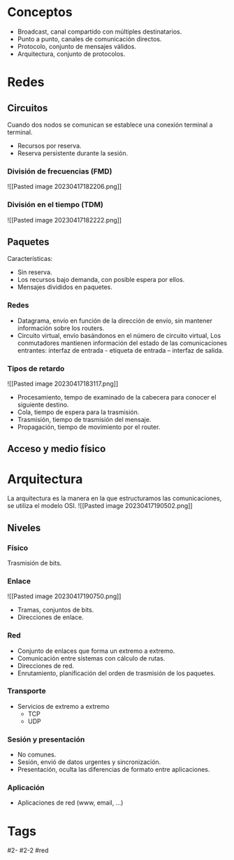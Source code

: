 # Conceptos
- Broadcast, canal compartido con múltiples destinatarios.
- Punto a punto, canales de comunicación directos.
- Protocolo, conjunto de mensajes válidos.
- Arquitectura, conjunto de protocolos.
# Redes
## Circuitos
Cuando dos nodos se comunican se establece una conexión terminal a terminal.
- Recursos por reserva.
- Reserva persistente durante la sesión.
### División de frecuencias (FMD)
![[Pasted image 20230417182206.png]]
### División en el tiempo (TDM)
![[Pasted image 20230417182222.png]]
## Paquetes
Características:
- Sin reserva.
- Los recursos bajo demanda, con posible espera por ellos.
- Mensajes divididos en paquetes.
### Redes
- Datagrama, envío en función de la dirección de envío, sin mantener información sobre los routers.
- Circuito virtual, envío basándonos en el número de circuito virtual, Los conmutadores mantienen información del estado de las comunicaciones entrantes: interfaz de entrada - etiqueta de entrada – interfaz de salida.
### Tipos de retardo
![[Pasted image 20230417183117.png]]
- Procesamiento, tempo de examinado de la cabecera para conocer el siguiente destino.
- Cola, tiempo de espera para la trasmisión.
- Trasmisión, tiempo de trasmisión del mensaje.
- Propagación, tiempo de movimiento por el router.
## Acceso y medio físico
# Arquitectura
La arquitectura es la manera en la que estructuramos las comunicaciones, se utiliza el modelo OSI.
![[Pasted image 20230417190502.png]]
## Niveles
### Físico
Trasmisión de bits.
### Enlace
![[Pasted image 20230417190750.png]]
- Tramas, conjuntos de bits.
- Direcciones de enlace.
### Red
- Conjunto de enlaces que forma un extremo a extremo.
- Comunicación entre sistemas con cálculo de rutas.
- Direcciones de red.
- Enrutamiento, planificación del orden de trasmisión de los paquetes.
### Transporte
* Servicios de extremo a extremo
	* TCP
	* UDP
### Sesión y presentación
- No comunes.
- Sesión, envió de datos urgentes y sincronización.
- Presentación, oculta las diferencias de formato entre aplicaciones.
### Aplicación
- Aplicaciones de red (www, email, ...)
# Tags
#2- 
#2-2 
#red